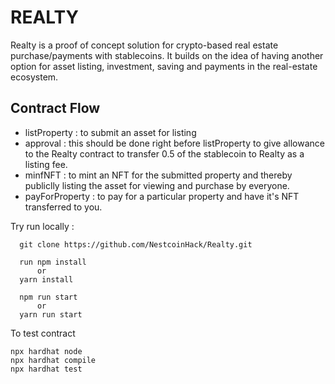 # REALTY
Realty is a proof of concept solution for crypto-based real estate purchase/payments with stablecoins. It builds on the idea of having another option for asset listing, investment, saving and payments in the real-estate ecosystem.

## Contract Flow
- listProperty : to submit an asset for listing 
- approval : this should be done right before listProperty to give allowance to the Realty contract to transfer 0.5 of the stablecoin to Realty as a listing fee.
- minfNFT : to mint an NFT for the submitted property and thereby publiclly listing the asset for viewing and purchase by everyone.
- payForProperty : to pay for a particular property and have it's NFT transferred to you.


Try run locally :
```shell
  git clone https://github.com/NestcoinHack/Realty.git
```
```shell
  run npm install
      or
  yarn install
```
```shell  
  npm run start
      or
  yarn run start
```
To test contract
```shell
npx hardhat node
npx hardhat compile
npx hardhat test

```
